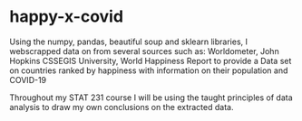 # happy-x-covid

Using the numpy, pandas, beautiful soup and sklearn libraries, 
I webscrapped data on from several sources such as: Worldometer, John Hopkins CSSEGIS University, World Happiness Report to provide a Data set on countries ranked by happiness with information on their population and COVID-19

Throughout my STAT 231 course I will be using the taught principles of data analysis to draw my own conclusions on the extracted data.
